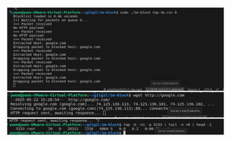 ![Result 1](https://raw.githubusercontent.com/amethyst0225/1m-block/main/result.png)
![Result 2](https://raw.githubusercontent.com/amethyst0225/1m-block/main/result2.png)
![Result 3](https://raw.githubusercontent.com/amethyst0225/1m-block/main/result3.png)
